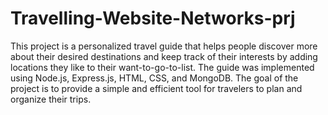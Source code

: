# Travelling-Website-Networks-prj
This project is a personalized travel guide that helps people discover more about their desired destinations and keep track of their interests by adding locations they like to their want-to-go-to-list. The guide was implemented using Node.js, Express.js, HTML, CSS, and MongoDB. The goal of the project is to provide a simple and efficient tool for travelers to plan and organize their trips.
